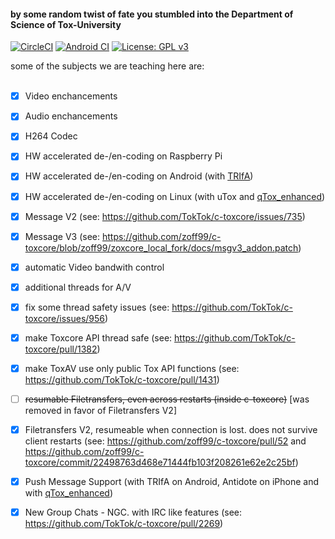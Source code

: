#### by some random twist of fate you stumbled into the Department of Science of Tox-University

[![CircleCI](https://circleci.com/gh/zoff99/c-toxcore/tree/zoff99%2Fzoxcore_local_fork.png?style=badge)](https://circleci.com/gh/zoff99/c-toxcore/tree/zoff99%2Fzoxcore_local_fork)
[![Android CI](https://github.com/zoff99/c-toxcore/workflows/github_build/badge.svg)](https://github.com/zoff99/c-toxcore/actions?query=workflow%3A%22github_build%22)
[![License: GPL v3](https://img.shields.io/badge/License-GPL%20v3-blue.svg)](https://www.gnu.org/licenses/gpl-3.0.en.html)

some of the subjects we are teaching here are:<br><br>

- [x] Video enchancements
- [x] Audio enchancements
- [x] H264 Codec
- [x] HW accelerated de-/en-coding on Raspberry Pi
- [x] HW accelerated de-/en-coding on Android (with [TRIfA](https://github.com/zoff99/ToxAndroidRefImpl))
- [x] HW accelerated de-/en-coding on Linux (with uTox and [qTox_enhanced](https://github.com/Zoxcore/qTox_enhanced))
- [x] Message V2 (see: https://github.com/TokTok/c-toxcore/issues/735)
- [x] Message V3 (see: https://github.com/zoff99/c-toxcore/blob/zoff99/zoxcore_local_fork/docs/msgv3_addon.patch)
- [x] automatic Video bandwith control
- [x] additional threads for A/V
- [x] fix some thread safety issues (see: https://github.com/TokTok/c-toxcore/issues/956)
- [x] make Toxcore API thread safe (see: https://github.com/TokTok/c-toxcore/pull/1382)
- [x] make ToxAV use only public Tox API functions (see: https://github.com/TokTok/c-toxcore/pull/1431)
- [ ] ~~resumable Filetransfers, even across restarts (inside c-toxcore)~~ [was removed in favor of Filetransfers V2]
- [x] Filetransfers V2, resumeable when connection is lost. does not survive client restarts (see: https://github.com/zoff99/c-toxcore/pull/52 and https://github.com/zoff99/c-toxcore/commit/22498763d468e71444fb103f208261e62e2c25bf)
- [x] Push Message Support (with TRIfA on Android, Antidote on iPhone and with [qTox_enhanced](https://github.com/Zoxcore/qTox_enhanced))
- [x] New Group Chats - NGC. with IRC like features (see: https://github.com/TokTok/c-toxcore/pull/2269)

